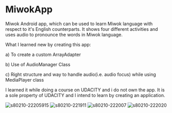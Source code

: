 # MiwokApp
Miwok Android app, which can be used to learn Miwok language with respect to it's English counterparts. It shows four different activities and uses audio to pronounce the words in Miwok language.


What I learned new by creating this app:

a) To create a custom ArrayAdapter

b) Use of AudioManager Class

c) Right structure and way to handle audio(i.e. audio focus) while using MediaPlayer class



I learned it while doing a course on UDACITY and i do not own the app. It is a sole property of UDACITY and I intend to learn by creating an application.


![s80210-22205915](https://user-images.githubusercontent.com/35502764/36554504-7bf451e4-1825-11e8-87e7-1458e86faedd.jpg)
![s80210-221911](https://user-images.githubusercontent.com/35502764/36554506-7c3984f8-1825-11e8-94de-e87a1ae6a0e9.jpg)
![s80210-222007](https://user-images.githubusercontent.com/35502764/36554507-7c81bbc4-1825-11e8-8a5f-81851727505f.jpg)
![s80210-222020](https://user-images.githubusercontent.com/35502764/36554509-7cca3624-1825-11e8-90ec-03832769def9.jpg)
